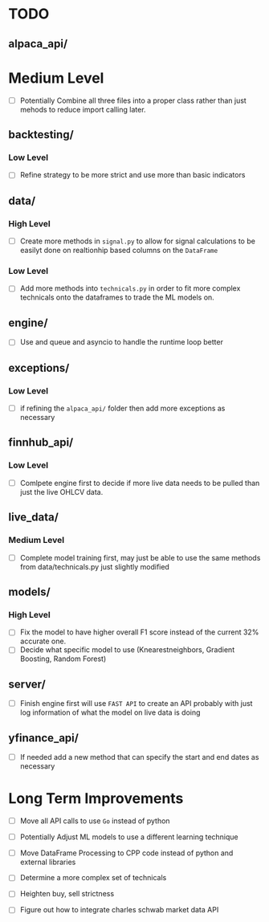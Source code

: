 # TODO

## alpaca_api/ <!--============================================== -->

# Medium Level
- [ ] Potentially Combine all three files into a proper class rather than just mehods to reduce import calling later.

## backtesting/ <!--============================================== -->

### Low Level
- [ ] Refine strategy to be more strict and use more than basic indicators

## data/ <!--============================================== -->

### High Level
- [ ] Create more methods in `signal.py` to allow for signal calculations to be easilyt done on realtionhip based columns on the `DataFrame`

### Low Level
- [ ] Add more methods into `technicals.py` in order to fit more complex technicals onto the dataframes to trade the ML models on.

## engine/ <!--============================================== -->

- [ ] Use and queue and asyncio to handle the runtime loop better

## exceptions/ <!--============================================== -->

### Low Level
- [ ] if refining the `alpaca_api/` folder then add more exceptions as necessary

## finnhub_api/ <!--============================================== -->

### Low Level
- [ ] Comlpete engine first to decide if more live data needs to be pulled than just the live OHLCV data.

## live_data/ <!--============================================== -->

### Medium Level
- [ ] Complete model training first, may just be able to use the same methods from data/technicals.py just slightly modified

## models/ <!--============================================== -->

### High Level
- [ ] Fix the model to have higher overall F1 score instead of the current 32% accurate one.
- [ ] Decide what specific model to use (Knearestneighbors, Gradient Boosting, Random Forest)

## server/ <!--============================================== -->

- [ ] Finish engine first will use `FAST API` to create an API probably with just log information of what the model on live data is doing

## yfinance_api/ <!--============================================== -->

- [ ] If needed add a new method that can specify the start and end dates as necessary

# Long Term Improvements <!--===========================================-->
- [ ] Move all API calls to use `Go` instead of python
- [ ] Potentially Adjust ML models to use a different learning technique
- [ ] Move DataFrame Processing to CPP code instead of python and external libraries
- [ ] Determine a more complex set of technicals
- [ ] Heighten buy, sell strictness
- [ ] Figure out how to integrate charles schwab market data API

